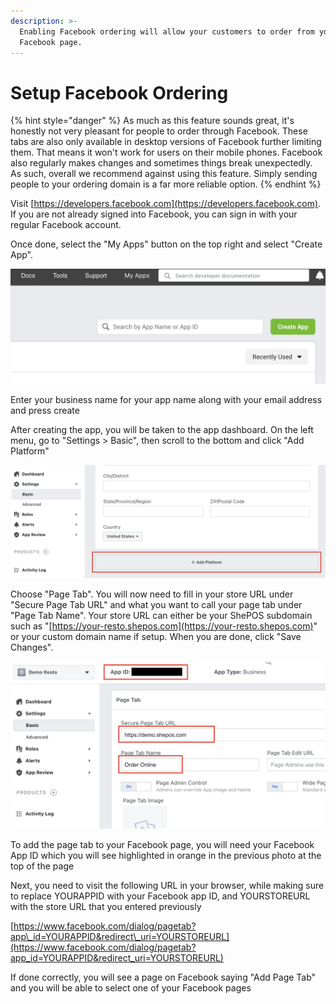 ```yaml
---
description: >-
  Enabling Facebook ordering will allow your customers to order from your
  Facebook page.
---
```


# Setup Facebook Ordering

{% hint style="danger" %}
As much as this feature sounds great, it's honestly not very pleasant for people to order through Facebook. These tabs are also only available in desktop versions of Facebook further limiting them. That means it won't work for users on their mobile phones. Facebook also regularly makes changes and sometimes things break unexpectedly. As such, overall we recommend against using this feature. Simply sending people to your ordering domain is a far more reliable option.
{% endhint %}

Visit [https://developers.facebook.com](https://developers.facebook.com). If you are not already signed into Facebook, you can sign in with your regular Facebook account.

Once done, select the "My Apps" button on the top right and select "Create App".

![](../.gitbook/assets/fb-createapp%20%281%29.png)

Enter your business name for your app name along with your email address and press create

After creating the app, you will be taken to the app dashboard. On the left menu, go to "Settings &gt; Basic", then scroll to the bottom and click "Add Platform"

![](../.gitbook/assets/fb-addplatform.png)

Choose "Page Tab". You will now need to fill in your store URL under "Secure Page Tab URL" and what you want to call your page tab under "Page Tab Name". Your store URL can either be your ShePOS subdomain such as "[https://your-resto.shepos.com](https://your-resto.shepos.com)" or your custom domain name if setup. When you are done, click "Save Changes".

![](../.gitbook/assets/fb-pagetab.png)

To add the page tab to your Facebook page, you will need your Facebook App ID which you will see highlighted in orange in the previous photo at the top of the page

Next, you need to visit the following URL in your browser, while making sure to replace YOURAPPID with your Facebook app ID, and YOURSTOREURL with the store URL that you entered previously

[https://www.facebook.com/dialog/pagetab?app\_id=YOURAPPID&redirect\_uri=YOURSTOREURL](https://www.facebook.com/dialog/pagetab?app_id=YOURAPPID&redirect_uri=YOURSTOREURL)

If done correctly, you will see a page on Facebook saying "Add Page Tab" and you will be able to select one of your Facebook pages

